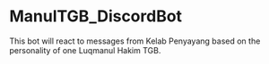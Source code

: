 # ManulTGB_DiscordBot
This bot will react to messages from Kelab Penyayang based on the personality of one Luqmanul Hakim TGB.
